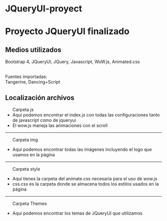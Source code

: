 # JQueryUI-proyect

<h1>Proyecto JQueryUI finalizado</h1>

<h2>Medios utilizados</h2>
<p>Bootstrap 4, JQueryUI, JQuery, Javascript, WoW.js, Animated.css</p>
<p><br>Fuentes importadas:</br> Tangerine, Dancing+Script </p>

<h2>Localización archivos</h2>
<ul>Carpeta js
  <li>Aquí podemos encontrar el index.js con todas las configuraciones tanto de 
    javascript como de jqueryui</li>
  <li>El wow.js maneja las animaciones con el scroll</li>
</ul>
<hr>
<ul><p>Carpeta img</p>
  <li>Aquí podemos encontrar todas las imágenes incluyendo el logo que usamos en la página</li>
</ul>
 <hr>
<ul><p>Carpeta style</p>
  <li>Aquí tienes la carpeta del animate.css necesaria para el uso de wow.js</li>
  <li>css.css es la carpeta donde se almacena todos los estilos usados en la página</li>
</ul>
<hr>
<ul><p>Carpeta Themes</p>
  <li>Aquí podemos encontrar los temas de JQueryUI que utilizamos</li>
</ul>
